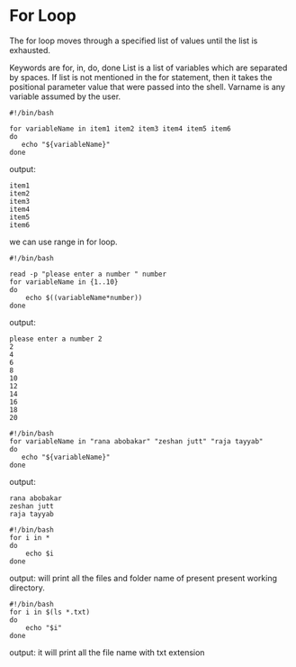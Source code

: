 # For Loop
The for loop moves through a specified list of values until the list is exhausted.

Keywords are for, in, do, done
List is a list of variables which are separated by spaces. If list is not mentioned in the for statement, then it takes the positional parameter value that were passed into the shell.
Varname is any variable assumed by the user.



```
#!/bin/bash

for variableName in item1 item2 item3 item4 item5 item6
do
   echo "${variableName}"
done
```

output:
```
item1
item2
item3
item4
item5
item6

```
we can use range in for loop.
```
#!/bin/bash

read -p "please enter a number " number
for variableName in {1..10}
do
    echo $((variableName*number))
done
```

output:
```
please enter a number 2
2
4
6
8
10
12
14
16
18
20
```



```
#!/bin/bash
for variableName in "rana abobakar" "zeshan jutt" "raja tayyab"
do
   echo "${variableName}"
done
```
output:
```
rana abobakar
zeshan jutt
raja tayyab
```
```
#!/bin/bash
for i in *
do
    echo $i
done
```

output: will print all the files and folder name of present present working directory.


```
#!/bin/bash
for i in $(ls *.txt)
do
    echo "$i"
done
```
output: it will print all the file name with txt extension

